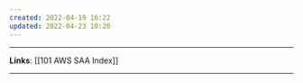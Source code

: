 ```yaml
---
created: 2022-04-19 16:22
updated: 2022-04-23 10:20
---
```

---
**Links**: [[101 AWS SAA Index]]

---
